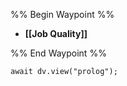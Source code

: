 %% Begin Waypoint %%
- **[[Job Quality]]**

%% End Waypoint %%

```dataviewjs
await dv.view("prolog");
```